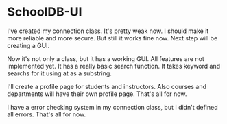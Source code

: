 # SchoolDB-UI
I've created my connection class. It's pretty weak now. I should make it more reliable and more secure. But still it works fine now. Next step will be creating a GUI.

Now it's not only a class, but it has a working GUI. All features are not implemented yet. It has a really basic search function. It takes keyword and searchs for it using at as a substring.

I'll create a profile page for students and instructors. Also courses and departments will have their own profile page. That's all for now. 

I have a error checking system in my connection class, but I didn't defined all errors. That's all for now. 
